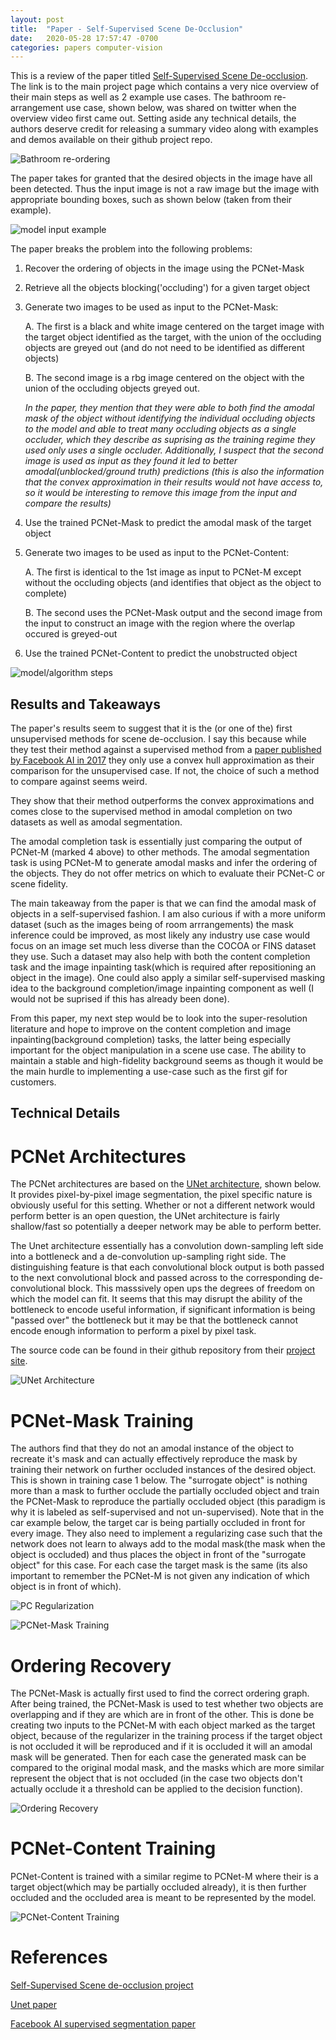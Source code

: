 ```yaml
---
layout: post
title:  "Paper - Self-Supervised Scene De-Occlusion"
date:   2020-05-28 17:57:47 -0700
categories: papers computer-vision
---
```


This is a review of the paper titled [Self-Supervised Scene De-occlusion][project]. The link is to the main project page which contains a very nice overview of their main steps as well as 2 example use cases. The bathroom re-arrangement use case, shown below, was shared on twitter when the overview video first came out. Setting aside any technical details, the authors deserve credit for releasing a summary video along with examples and demos available on their github project repo.

![Bathroom re-ordering](https://johncookds.github.io/assets/1/Self-Supervised_Scene_De-occlusion_summary_video.gif)


The paper takes for granted that the desired objects in the image have all been detected. Thus the input image is not a raw image but the image with appropriate bounding boxes, such as shown below (taken from their example).

![model input example](https://johncookds.github.io/assets/1/model_input.png)

The paper breaks the problem into the following problems:
1. Recover the ordering of objects in the image using the PCNet-Mask
2. Retrieve all the objects blocking('occluding') for a given target object
3. Generate two images to be used as input to the PCNet-Mask:
    
    A. The first is a black and white image centered on the target image with the target object identified as the target, with the union of the occluding objects are greyed out (and do not need to be identified as different objects)
    
    B. The second image is a rbg image centered on the object with the union of the occluding objects greyed out.
    
    *In the paper, they mention that they were able to both find the amodal mask of the object without identifying the individual occluding objects to the model and able to treat many occluding objects as a single occluder, which they describe as suprising as the training regime they used only uses a single occluder. Additionally, I suspect that the second image is used as input as they found it led to better amodal(unblocked/ground truth) predictions (this is also the information that the convex approximation in their results would not have access to, so it would be interesting to remove this image from the input and compare the results)*

4. Use the trained PCNet-Mask to predict the amodal mask of the target object
5. Generate two images to be used as input to the PCNet-Content:
    
    A. The first is identical to the 1st image as input to PCNet-M except without the occluding objects (and identifies that object as the object to complete)
    
    B. The second uses the PCNet-Mask output and the second image from the input to construct an image with the region where the overlap occured is greyed-out

6. Use the trained PCNet-Content to  predict the unobstructed object

![model/algorithm steps](https://johncookds.github.io/assets/1/overview.png)

## Results and Takeaways

The paper's results seem to suggest that it is the (or one of the) first unsupervised methods for scene de-occlusion. I say this because while they test their method against a supervised method from a [paper published by Facebook AI in 2017][facebook_paper] they only use a convex hull approximation as their comparison for the unsupervised case. If not, the choice of such a method to compare against seems weird.

They show that their method outperforms the convex approximations and comes close to the supervised method in amodal completion on two datasets as well as amodal segmentation.

The amodal completion task is essentially just comparing the output of PCNet-M (marked 4 above) to other methods.
The amodal segmentation task is using PCNet-M to generate amodal masks and infer the ordering of the objects.
They do not offer metrics on which to evaluate their PCNet-C or scene fidelity.

The main takeaway from the paper is that we can find the amodal mask of objects in a self-supervised fashion. I am also curious if with a more uniform dataset (such as the images being of room arrrangements) the mask inference could be improved, as most likely any industry use case would focus on an image set much less diverse than the COCOA or FINS dataset they use. Such a dataset may also help with both the content completion task and  the image inpainting task(which is required after repositioning an object in the image). One could also apply a similar self-supervised masking idea to the background completion/image inpainting component as well (I would not be suprised if this has already been done).

From this paper, my next step would be to look into the super-resolution literature and hope to improve on the content completion and image inpainting(background completion) tasks, the latter being especially important for the object manipulation in a scene use case. The ability to maintain a stable and high-fidelity background seems as though it would be the main hurdle to implementing a use-case such as the first gif for customers.


## Technical Details

# PCNet Architectures

The PCNet architectures are based on the [UNet architecture][unet_paper], shown below. It provides pixel-by-pixel image segmentation, the pixel specific nature is obviously useful for this setting. Whether or not a different network would perform better is an open question, the UNet architecture is fairly shallow/fast so potentially a deeper network may be able to perform better.

The Unet architecture essentially has a convolution down-sampling left side into a bottleneck and a de-convolution up-sampling right side. The distinguishing feature is that each convolutional block output is both passed to the next convolutional block and passed across to the corresponding de-convolutional block. This masssively open ups the degrees of freedom on which the model can fit. It seems that this may disrupt the ability of the bottleneck to encode useful information, if significant information is being "passed over" the bottleneck but it may be that the bottleneck cannot encode enough information to perform a pixel by pixel task.

The source code can be found in their github repository from their [project site][project].

![UNet Architecture](https://johncookds.github.io/assets/1/unet_architecture.png)

# PCNet-Mask Training

The authors find that they do not an amodal instance of the object to recreate it's mask and can actually effectively reproduce the mask by training their network on further occluded instances of the desired object. This is shown in training case 1 below. The "surrogate object" is nothing more than a mask to further occlude the partially occluded object and train the PCNet-Mask to reproduce the partially occluded object (this paradigm is why it is labeled as self-supervised and not un-supervised). Note that in the car example below, the target car is being partially occluded in front for every image. They also need to implement a regularizing case such that the network does not learn to always add to the modal mask(the mask when the object is occluded) and thus places the object in front of the "surrogate object" for this case. For each case the target mask is the same (its also important to remember the PCNet-M is not given any indication of which object is in front of which).

![PC Regularization](https://johncookds.github.io/assets/1/pc_regularization.png)

![PCNet-Mask Training](https://johncookds.github.io/assets/1/pcnetm_training.png)

# Ordering Recovery

The PCNet-Mask is actually first used to find the correct ordering graph. After being trained, the PCNet-Mask is used to test whether two objects are overlapping and if they are which are in front of the other. This is done be creating two inputs to the PCNet-M with each object marked as the target object, because of the regularizer in the training process if the target object is not occluded it will be reproduced and if it is occluded it will an amodal mask will be generated. Then for each case the generated mask can be compared to the original modal mask, and the masks which are more similar represent the object that is not occluded (in the case two objects don't actually occlude it a threshold can be applied to the decision function).

![Ordering Recovery](https://johncookds.github.io/assets/1/ordering_recovery.png)

# PCNet-Content Training

PCNet-Content is trained with a similar regime to PCNet-M where their is a target object(which may be partially occluded already), it is then further occluded and the occluded area is meant to be represented by the model.

![PCNet-Content Training](https://johncookds.github.io/assets/1/pcnetc_training.png)

# References

[Self-Supervised Scene de-occlusion project][project]

[Unet paper][unet_paper]

[Facebook AI supervised segmentation paper][facebook_paper]


[project]: https://xiaohangzhan.github.io/projects/deocclusion/
[facebook_paper]: https://arxiv.org/pdf/1509.01329v1.pdf
[unet_paper]: https://arxiv.org/pdf/1505.04597.pdf


